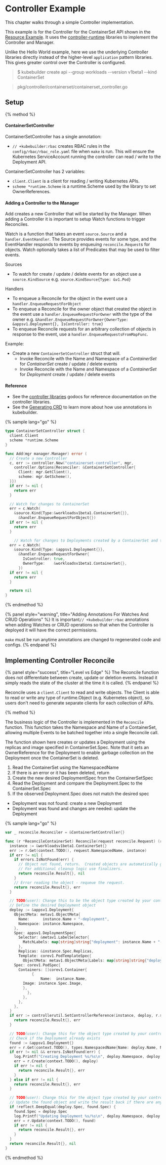 # Controller Example

This chapter walks through a simple Controller implementation.

This example is for the Controller for the ContainerSet API shown in the [Resource Example](simple_resource.md).
It uses the [controller-runtime](https://godoc.org/sigs.k8s.io/controller-runtime/pkg) libraries
to implement the Controller and Manager.

Unlike the Hello World example, here we use the underlying Controller libraries directly instead
of the higher-level `application` pattern libraries.  This gives greater control over
the Controller is configured.

> $ kubebuilder create api --group workloads --version v1beta1 --kind ContainerSet

> pkg/controller/containerset/containerset_controller.go

## Setup

{% method %}
#### ContainerSetController

ContainerSetController has a single annotation:

- `// +kubebuilder:rbac` creates RBAC rules in the `config/rbac/rbac_role.yaml` file when `make` is run.
  This will ensure the Kubernetes ServiceAccount running the controller can read / write to the Deployment API.

ContainerSetController has 2 variables:

- `client.Client` is a client for reading / writing Kubernetes APIs.
- `scheme *runtime.Scheme` is a runtime.Scheme used by the library to set OwnerReferences.

#### Adding a Controller to the Manager

Add creates a new Controller that will be started by the Manager.  When adding a Controller it is important to setup
Watch functions to trigger Reconciles.

Watch is a function that takes an event `source.Source` and a `handler.EventHandler`.  The Source provides events
for some type, and the EventHandler responds to events by enqueuing `reconcile.Request`s for objects.
Watch optionally takes a list of Predicates that may be used to filter events.

Sources

- To watch for create / update / delete events for an object use a `source.KindSource` e.g.
`source.KindSource{Type: &v1.Pod}`

Handlers

- To enqueue a Reconcile for the object in the event use a `handler.EnqueueRequestForObject`
- To enqueue a Reconcile for the owner object that created the object in the event use a `handler.EnqueueRequestForOwner`
  with the type of the owner e.g. `&handler.EnqueueRequestForOwner{OwnerType: &appsv1.Deployment{}, IsController: true}`
- To enqueue Reconcile requests for an arbitrary collection of objects in response to the event, use a
  `handler.EnqueueRequestsFromMapFunc`.

Example:

- Create a new `ContainerSetController` struct that will.
  - Invoke Reconcile with the Name and Namespace of a *ContainerSet* for *ContainerSet* create / update / delete events
  - Invoke Reconcile with the Name and Namespace of a *ContainerSet* for *Deployment* create / update / delete events

#### Reference

- See the [controller libraries](https://godoc.org/sigs.k8s.io/controller-runtime/pkg)
godocs for reference documentation on the controller libraries.
- See the [Generating CRD](../beyond_basics/generating_crd.md) to learn more
about how use annotations in kubebuilder.

{% sample lang="go" %}
```go
type ContainerSetController struct {
  client.Client
  scheme *runtime.Scheme
}

func Add(mgr manager.Manager) error (
  // Create a new Controller
  c, err := controller.New("containerset-controller", mgr,
    controller.Options{Reconciler: &ContainerSetController{
      Client: mgr.GetClient(),
      scheme: mgr.GetScheme(),
  }})
  if err != nil {
    return err
  }

  // Watch for changes to ContainerSet
  err = c.Watch(
    &source.Kind{Type:&workloadsv1beta1.ContainerSet{}},
      &handler.EnqueueRequestForObject{})
  if err != nil {
    return err
  }

    // Watch for changes to Deployments created by a ContainerSet and trigger a Reconcile for the owner
  err = c.Watch(
    &source.Kind{Type: &appsv1.Deployment{}},
      &handler.EnqueueRequestForOwner{
        IsController: true,
        OwnerType:    &workloadsv1beta1.ContainerSet{},
      })
  if err != nil {
    return err
  }

  return nil
}
```
{% endmethod %}

{% panel style="warning", title="Adding Annotations For Watches And CRUD Operations" %}
It is important`// +kubebuilder:rbac` annotations when adding Watches or CRUD operations
so that when the Controller is deployed it will have the correct permissions.

`make` must be run anytime annotations are changed to regenerated code and configs.
{% endpanel %}


## Implementing Controller Reconcile

{% panel style="success", title="Level vs Edge" %}
The Reconcile function does not differentiate between create, update or deletion events.
Instead it simply reads the state of the cluster at the time it is called.
{% endpanel %}

Reconcile uses a `client.Client` to read and write objects.  The Client is able to
read or write any type of runtime.Object (e.g. Kubernetes object), so users don't need
to generate separate clients for each collection of APIs.

{% method %}

The business logic of the Controller is implemented in the `Reconcile` function.  This function takes the Namespace
 and Name of a ContainerSet, allowing multiple Events to be batched together into a single Reconcile call.

The function shown here creates or updates a Deployment using the replicas and image specified in
ContainerSet.Spec.  Note that it sets an OwnerReference for the Deployment to enable garbage collection
on the Deployment once the ContainerSet is deleted.

1. Read the ContainerSet using the NamespacedName
2. If there is an error or it has been deleted, return
3. Create the new desired DeploymentSpec from the ContainerSetSpec
4. Read the Deployment and compare the Deployment.Spec to the ContainerSet.Spec
5. If the observed Deployment.Spec does not match the desired spec
  - Deployment was not found: create a new Deployment
  - Deployment was found and changes are needed: update the Deployment

{% sample lang="go" %}
```go
var _ reconcile.Reconciler = &ContainerSetController{}

func (r *ReconcileContainerSet) Reconcile(request reconcile.Request) (reconcile.Result, error) {
  instance := &workloadsv1beta1.ContainerSet{}
  err := r.Get(context.TODO(), request.NamespacedName, instance)
  if err != nil {
    if errors.IsNotFound(err) {
      // Object not found, return.  Created objects are automatically garbage collected.
      // For additional cleanup logic use finalizers.
      return reconcile.Result{}, nil
    }
    // Error reading the object - requeue the request.
    return reconcile.Result{}, err
  }

  // TODO(user): Change this to be the object type created by your controller
  // Define the desired Deployment object
  deploy := &appsv1.Deployment{
    ObjectMeta: metav1.ObjectMeta{
      Name:      instance.Name + "-deployment",
      Namespace: instance.Namespace,
    },
    Spec: appsv1.DeploymentSpec{
      Selector: &metav1.LabelSelector{
        MatchLabels: map[string]string{"deployment": instance.Name + "-deployment"},
      },
      Replicas: &instance.Spec.Replicas,
      Template: corev1.PodTemplateSpec{
        ObjectMeta: metav1.ObjectMeta{Labels: map[string]string{"deployment": instance.Name + "-deployment"}},
	Spec: corev1.PodSpec{
	  Containers: []corev1.Container{
            {
                Name:  instance.Name,
		Image: instance.Spec.Image,
	    },
          },
        },
      },
    },
  }
  if err := controllerutil.SetControllerReference(instance, deploy, r.scheme); err != nil {
    return reconcile.Result{}, err
  }

  // TODO(user): Change this for the object type created by your controller
  // Check if the Deployment already exists
  found := &appsv1.Deployment{}
  err = r.Get(context.TODO(), types.NamespacedName{Name: deploy.Name, Namespace: deploy.Namespace}, found)
  if err != nil && errors.IsNotFound(err) {
    log.Printf("Creating Deployment %s/%s\n", deploy.Namespace, deploy.Name)
    err = r.Create(context.TODO(), deploy)
    if err != nil {
      return reconcile.Result{}, err
    }
  } else if err != nil {
    return reconcile.Result{}, err
  }

  // TODO(user): Change this for the object type created by your controller
  // Update the found object and write the result back if there are any changes
  if !reflect.DeepEqual(deploy.Spec, found.Spec) {
    found.Spec = deploy.Spec
    log.Printf("Updating Deployment %s/%s\n", deploy.Namespace, deploy.Name)
    err = r.Update(context.TODO(), found)
    if err != nil {
      return reconcile.Result{}, err
    }
  }
  return reconcile.Result{}, nil
}
```
{% endmethod %}
